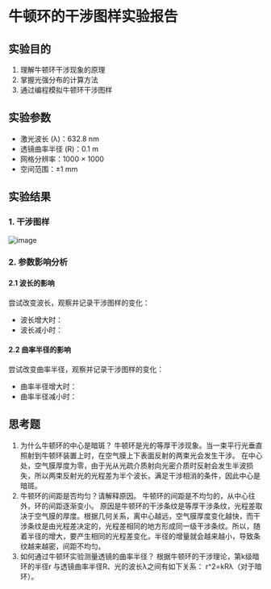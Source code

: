 # 牛顿环的干涉图样实验报告

## 实验目的
1. 理解牛顿环干涉现象的原理
2. 掌握光强分布的计算方法
3. 通过编程模拟牛顿环干涉图样

## 实验参数
- 激光波长 (λ)：632.8 nm
- 透镜曲率半径 (R)：0.1 m
- 网格分辨率：1000 × 1000
- 空间范围：±1 mm

## 实验结果

### 1. 干涉图样
![image](https://github.com/user-attachments/assets/4e661663-2370-4ab9-92e2-be995a11a2b0)


### 2. 参数影响分析
#### 2.1 波长的影响
尝试改变波长，观察并记录干涉图样的变化：
- 波长增大时：
- 波长减小时：

#### 2.2 曲率半径的影响
尝试改变曲率半径，观察并记录干涉图样的变化：
- 曲率半径增大时：
- 曲率半径减小时：

## 思考题
1. 为什么牛顿环的中心是暗斑？
牛顿环是光的等厚干涉现象。当一束平行光垂直照射到牛顿环装置上时，在空气膜上下表面反射的两束光会发生干涉。
在中心处，空气膜厚度为零，由于光从光疏介质射向光密介质时反射会发生半波损失，所以两束反射光的光程差为半个波长，满足干涉相消的条件，因此中心是暗斑。
2. 牛顿环的间距是否均匀？请解释原因。
牛顿环的间距是不均匀的，从中心往外，环的间距逐渐变小。
原因是牛顿环的干涉条纹是等厚干涉条纹，光程差取决于空气膜的厚度。根据几何关系，离中心越远，空气膜厚度变化越快，而干涉条纹是由光程差决定的，光程差相同的地方形成同一级干涉条纹。所以，随着半径的增大，要产生相同的光程差变化，半径的增量就会越来越小，导致条纹越来越密，间距不均匀。
3. 如何通过牛顿环实验测量透镜的曲率半径？
根据牛顿环的干涉理论，第k级暗环的半径r 与透镜曲率半径R、光的波长λ之间有如下关系：
   r^2=kRλ（对于暗环）。
